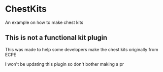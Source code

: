 # ChestKits
An example on how to make chest kits

## This is not a functional kit plugin
This was made to help some developers make the chest kits originally from ECPE

I won't be updating this plugin so don't bother making a pr
